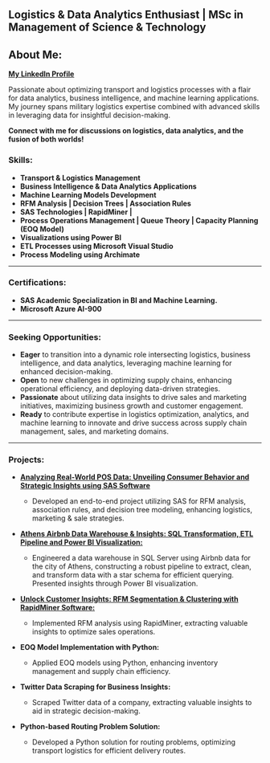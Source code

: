 ## Logistics & Data Analytics Enthusiast | MSc in Management of Science & Technology

## **About Me:**
**[My LinkedIn Profile](www.linkedin.com/in/moraitisalexandros)**

Passionate about optimizing transport and logistics processes with a flair for data analytics, business intelligence, and machine learning applications. My journey spans military logistics expertise combined with advanced skills in leveraging data for insightful decision-making. 

**Connect with me for discussions on logistics, data analytics, and the fusion of both worlds!**

### **Skills:**
- **Transport & Logistics Management**
- **Business Intelligence & Data Analytics Applications**
- **Machine Learning Models Development**
- **RFM Analysis | Decision Trees | Association Rules**
- **SAS Technologies | RapidMiner |**
- **Process Operations Management | Queue Theory | Capacity Planning (EOQ Model)**
- **Visualizations using Power BI**
- **ETL Processes using Microsoft Visual Studio**
- **Process Modeling using Archimate**
---
### **Certifications:**
  - **SAS Academic Specialization in BI and Machine Learning.**
  - **Microsoft Azure AI-900**
---
### **Seeking Opportunities:**
- **Eager** to transition into a dynamic role intersecting logistics, business intelligence, and data analytics, leveraging machine learning for enhanced decision-making. 
- **Open** to new challenges in optimizing supply chains, enhancing operational efficiency, and deploying data-driven strategies. 
- **Passionate** about utilizing data insights to drive sales and marketing initiatives, maximizing business growth and customer engagement. 
- **Ready** to contribute expertise in logistics optimization, analytics, and machine learning to innovate and drive success across supply chain management, sales, and marketing domains.
---  
### **Projects:**
- [**Analyzing Real-World POS Data: Unveiling Consumer Behavior and Strategic Insights using SAS Software**](https://github.com/moraitis-alexandros/Analyzing-Real-World-POS-Data-Unveiling-Consumer-Behavior-and-Strategic-Insights-using-SAS-Software)
  
  - Developed an end-to-end project utilizing SAS for RFM analysis, association rules, and decision tree modeling, enhancing logistics, marketing & sale strategies.

- [**Athens Airbnb Data Warehouse & Insights: SQL Transformation, ETL Pipeline and Power BI Visualization:**](https://github.com/moraitis-alexandros/Athens-Airbnb-Data-Warehouse)
  
  - Engineered a data warehouse in SQL Server using Airbnb data for the city of Athens, constructing a robust pipeline to extract, clean, and transform data with a star schema for efficient querying. Presented insights through Power BI visualization.
    
- [**Unlock Customer Insights: RFM Segmentation & Clustering with RapidMiner Software:**](https://github.com/moraitis-alexandros/customer-segmentation-using-rapidminer)
  
  - Implemented RFM analysis using RapidMiner, extracting valuable insights to optimize sales operations.

- **EOQ Model Implementation with Python:**
  - Applied EOQ models using Python, enhancing inventory management and supply chain efficiency.

- **Twitter Data Scraping for Business Insights:**
  - Scraped Twitter data of a company, extracting valuable insights to aid in strategic decision-making.

- **Python-based Routing Problem Solution:**
  - Developed a Python solution for routing problems, optimizing transport logistics for efficient delivery routes.
